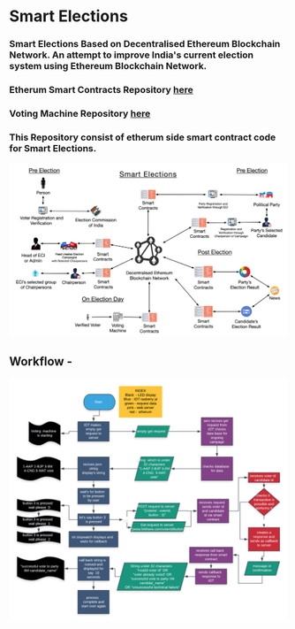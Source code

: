 # Smart Elections

### Smart Elections Based on Decentralised Ethereum Blockchain Network. An attempt to improve India's current election system using Ethereum Blockchain Network.

### Etherum Smart Contracts Repository [here](https://github.com/Shritesh99/Smart-Elections_Solidity)

### Voting Machine Repository [here](https://github.com/utkarshchandrakar/smart-elections)

### This Repository consist of etherum side smart contract code for Smart Elections.

<p align="center">
  <img src="https://github.com/Shritesh99/Smart-Elections_Solidity/blob/master/imgs/Canvas%205.jpg" />
</p>

## Workflow -
![process image here](public/process001.png?raw=true "process of voting")

